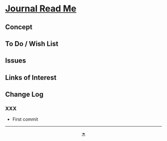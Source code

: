 # [Journal Read Me]( ./readme.html )

<!--@@@
<div style=height:300px;overflow:hidden;width:100%;resize:both; ><iframe src=https://heretics-sf.github.io/#journal/2020/2020-11-25.md height=100% width=100% ></iframe></div>
_Journal_

### Full Screen: [Journal]( https://heretics-sf.github.io/#journal/2020/2020-11-25.md/ )
@@@-->


## Concept


## To Do / Wish List


## Issues


## Links of Interest


## Change Log

### XXX

* First commit

***

<center><a href=javascript:window.scrollTo(0,0); class=aDingbat title="Scroll to top" > ❧ </a></center>

